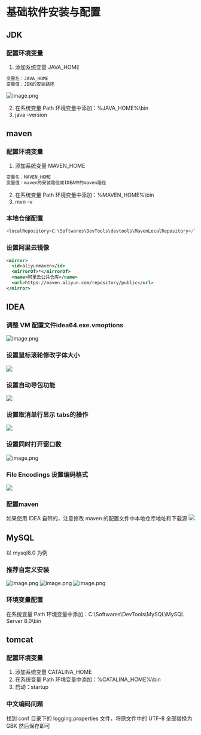# 基础软件安装与配置

## JDK

### 配置环境变量

1. 添加系统变量 JAVA_HOME
```java
变量名：JAVA_HOME
变量值：JDK的安装路径
```
![image.png](./基础软件安装与配置.assets/1704031753280-3e9ce3d2-7b6e-4c53-9c33-d74bd5e49e37.png)

2. 在系统变量 Path 环境变量中添加：%JAVA_HOME%\bin
3. java -version

## maven

### 配置环境变量

1. 添加系统变量 MAVEN_HOME
```java
变量名：MAVEN_HOME
变量值：maven的安装路径或IDEA中的maven路径
```

2. 在系统变量 Path 环境变量中添加：%MAVEN_HOME%\bin
3. mvn -v
### 本地仓储配置
```java
<localRepository>C:\Softwares\DevTools\devtools\MavenLocalRepository</localRepository>
```
### 设置阿里云镜像
```xml
<mirror>
  <id>aliyunmaven</id>
  <mirrorOf>*</mirrorOf>
  <name>阿里云公共仓库</name>
  <url>https://maven.aliyun.com/repository/public</url>
</mirror>
```
## IDEA
### 调整 VM 配置文件idea64.exe.vmoptions
![image.png](./基础软件安装与配置.assets/1704033109024-92e15568-c706-4c8c-ba07-8b5653044583.png)
### 设置鼠标滚轮修改字体大小
![](./基础软件安装与配置.assets/1704032527296-0555f79e-e1e6-4133-aa9e-5b88467f52a7.png)
### 设置自动导包功能
![](./基础软件安装与配置.assets/1704032535221-00bd61ce-7e2f-4903-b342-01c14f93a8d1.png)
### 设置取消单行显示 tabs的操作
![](./基础软件安装与配置.assets/1704032549987-02f7f8bd-2ade-4c7b-91d2-f9cb7493b30f.png)
### 设置同时打开窗口数
![image.png](./基础软件安装与配置.assets/1704033250301-7167f63e-c646-4976-8cc6-97ee369ca84c.png)
### File Encodings 设置编码格式
![](./基础软件安装与配置.assets/1704032599294-f1b0cfbe-9bcb-472d-86a3-5790c3b5371c.png)
### 配置maven
如果使用 IDEA 自带的，注意修改 maven 的配置文件中本地仓库地址和下载源
![](./基础软件安装与配置.assets/1704032763759-39d70c23-83c0-454f-8bfe-083e2ec74ac3.png)
## MySQL
以 mysql8.0 为例
### 推荐自定义安装
![image.png](./基础软件安装与配置.assets/1704033586021-d732a728-9292-47c6-b2df-8df467900604.png)
![image.png](./基础软件安装与配置.assets/1704034005522-f03efbdb-89fd-430f-841e-29de52ec517b.png)
![image.png](./基础软件安装与配置.assets/1704034223097-c8793e50-241e-4e02-98d2-631c67e608c0.png)
### 环境变量配置
在系统变量 Path 环境变量中添加：C:\Softwares\DevTools\MySQL\MySQL Server 8.0\bin
## tomcat
### 配置环境变量

1. 添加系统变量 CATALINA_HOME
2. 在系统变量 Path 环境变量中添加：%CATALINA_HOME%\bin
3. 启动：startup

### 中文编码问题
找到 conf 目录下的 logging.properties 文件，将原文件中的 UTF-8 全部替换为 GBK 然后保存即可

